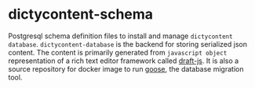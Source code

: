 # dictycontent-schema
Postgresql schema definition files to install and manage `dictycontent
database`. `dictycontent-database` is the backend for storing serialized json
content. The content is primarily generated from `javascript object` representation of a rich
text editor framework called [draft-js](https://draftjs.org/).
It is also a source repository for docker image to run
[goose](https://github.com/pressly/goose), the database migration tool.
